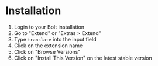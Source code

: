 Installation
============

 1. Login to your Bolt installation
 2. Go to "Extend" or "Extras > Extend"
 3. Type `translate` into the input field
 4. Click on the extension name
 5. Click on "Browse Versions"
 6. Click on "Install This Version" on the latest stable version
